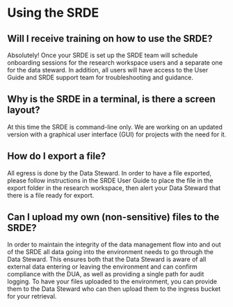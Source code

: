 # Using the SRDE

## Will I receive training on how to use the SRDE?
Absolutely!  Once your SRDE is set up the SRDE team will schedule onboarding sessions for the research workspace users and a separate one for the data steward.  In addition, all users will have access to the User Guide and SRDE support team for troubleshooting and guidance.

## Why is the SRDE in a terminal, is there a screen layout?
At this time the SRDE is command-line only. We are working on an updated version with a graphical user interface (GUI) for projects with the need for it.

## How do I export a file?
All egress is done by the Data Steward.  In order to have a file exported, please follow instructions in the SRDE User Guide to place the file in the export folder in the research workspace, then alert your Data Steward that there is a file ready for export.

## Can I upload my own (non-sensitive) files to the SRDE?
In order to maintain the integrity of the data management flow into and out of the SRDE all data going into the environment needs to go through the Data Steward.  This ensures both that the Data Steward is aware of all external data entering or leaving the environment and can confirm compliance with the DUA,  as well as providing a single path for audit logging.  To have your files uploaded to the environment, you can provide them to the Data Steward who can then upload them to the ingress bucket for your retrieval.
